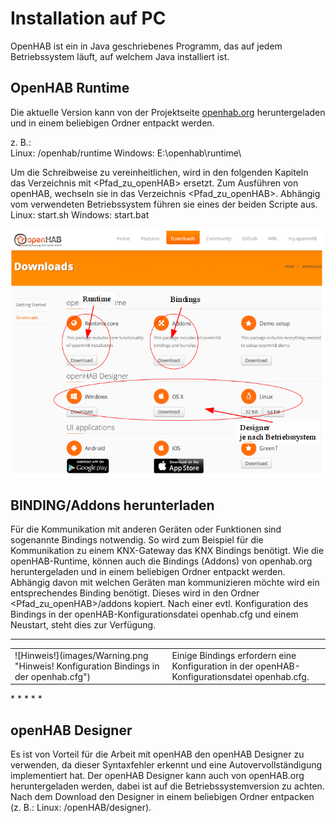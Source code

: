 Installation auf PC
===================

OpenHAB ist ein in Java geschriebenes Programm, das auf jedem
Betriebssystem läuft, auf welchem Java installiert ist.

OpenHAB Runtime
---------------

Die aktuelle Version kann von der Projektseite [openhab.org](http://www.openhab.org)
heruntergeladen und in einem beliebigen Ordner entpackt werden.  

z. B.:  
Linux: /openhab/runtime
Windows: E:\openhab\runtime\

Um die Schreibweise zu vereinheitlichen, wird in den folgenden Kapiteln
das Verzeichnis mit <Pfad\_zu\_openHAB\> ersetzt. Zum Ausführen von
openHAB, wechseln sie in das Verzeichnis <Pfad\_zu\_openHAB\>. Abhängig
vom verwendeten Betriebssystem führen sie eines der beiden Scripte aus.
Linux: start.sh
Windows: start.bat

![Downloadseite von openHAB](images/openhab_Download.png "Downloadseite von openHAB")


BINDING/Addons herunterladen
----------------------------

Für die Kommunikation mit anderen Geräten oder Funktionen sind
sogenannte Bindings notwendig. So wird zum Beispiel für die
Kommunikation zu einem KNX-Gateway das KNX Bindings benötigt. Wie die
openHAB-Runtime, können auch die Bindings (Addons) von openhab.org
heruntergeladen und in einem beliebigen Ordner entpackt werden. Abhängig
davon mit welchen Geräten man kommunizieren möchte wird ein
entsprechendes Binding benötigt. Dieses wird in den Ordner
<Pfad\_zu\_openHAB\>/addons kopiert. Nach einer evtl. Konfiguration des
Bindings in der openHAB-Konfigurationsdatei openhab.cfg und einem
Neustart, steht dies zur Verfügung.

* * * * *
<table>
<tr>
<td> ![Hinweis!](images/Warning.png "Hinweis! Konfiguration Bindings in der openhab.cfg") </td>
<td> Einige Bindings erfordern eine Konfiguration in der openHAB-Konfigurationsdatei openhab.cfg. </td>
</tr>
</table>
* * * * *

openHAB Designer
----------------

Es ist von Vorteil für die Arbeit mit openHAB den openHAB Designer zu
verwenden, da dieser Syntaxfehler erkennt und eine Autovervollständigung
implementiert hat. Der openHAB Designer kann auch von openHAB.org
heruntergeladen werden, dabei ist auf die Betriebssystemversion zu
achten. Nach dem Download den Designer in einem beliebigen Ordner
entpacken (z. B.: Linux: /openHAB/designer).
